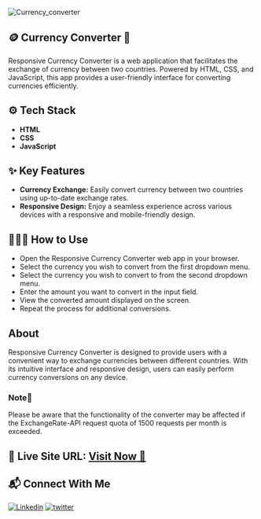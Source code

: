 ![Currency_converter](https://github.com/mhdamaan79/Currency-Converter/assets/118375524/20a69119-3db0-457d-b707-ab977b0e793a)

## 🪙 Currency Converter 💱

Responsive Currency Converter is a web application that facilitates the exchange of currency between two countries. Powered by HTML, CSS, and JavaScript, this app provides a user-friendly interface for converting currencies efficiently.

## ⚙️ Tech Stack

- **HTML** 
- **CSS** 
- **JavaScript**

## ✨ Key Features

- **Currency Exchange:** Easily convert currency between two countries using up-to-date exchange rates.
- **Responsive Design:** Enjoy a seamless experience across various devices with a responsive and mobile-friendly design.

## 🧑🏻‍💻 How to Use

- Open the Responsive Currency Converter web app in your browser.
- Select the currency you wish to convert from the first dropdown menu.
- Select the currency you wish to convert to from the second dropdown menu.
- Enter the amount you want to convert in the input field.
- View the converted amount displayed on the screen.
- Repeat the process for additional conversions.

## About

Responsive Currency Converter is designed to provide users with a convenient way to exchange currencies between different countries. With its intuitive interface and responsive design, users can easily perform currency conversions on any device.

### **Note🔻** 
Please be aware that the functionality of the converter may be affected if the ExchangeRate-API request quota of 1500 requests per month is exceeded.

## 📌 Live Site URL: <a href="https://currency-converter-79.netlify.app/">**Visit Now** 🚀</a>

## 📬 Connect With Me

[![Linkedin](https://img.shields.io/badge/LinkedIn-1877F2?style=for-the-badge&logo=linkedin&logoColor=white)](https://www.linkedin.com/in/mhdamaan79/)
[![twitter](	https://img.shields.io/badge/Twitter-1DA1F2?style=for-the-badge&logo=twitter&logoColor=white)](https://twitter.com/mhdamaan79)
